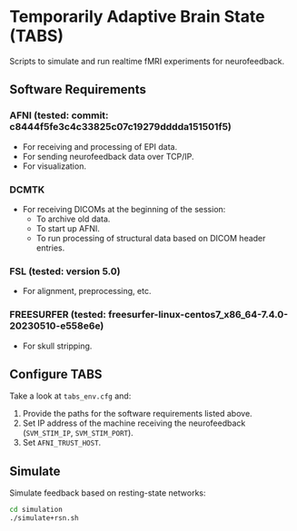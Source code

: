 # Temporarily Adaptive Brain State (TABS)

Scripts to simulate and run realtime fMRI experiments for neurofeedback.

## Software Requirements

### AFNI (tested: commit: c8444f5fe3c4c33825c07c19279dddda151501f5)
- For receiving and processing of EPI data.
- For sending neurofeedback data over TCP/IP.
- For visualization.

### DCMTK
- For receiving DICOMs at the beginning of the session:
  - To archive old data.
  - To start up AFNI.
  - To run processing of structural data based on DICOM header entries.

### FSL (tested: version 5.0)
- For alignment, preprocessing, etc.

### FREESURFER (tested: freesurfer-linux-centos7_x86_64-7.4.0-20230510-e558e6e)
- For skull stripping.

## Configure TABS

Take a look at `tabs_env.cfg` and:
1. Provide the paths for the software requirements listed above.
2. Set IP address of the machine receiving the neurofeedback (`SVM_STIM_IP`, `SVM_STIM_PORT`).
3. Set `AFNI_TRUST_HOST`.

## Simulate

Simulate feedback based on resting-state networks:
```bash
cd simulation
./simulate+rsn.sh
```
